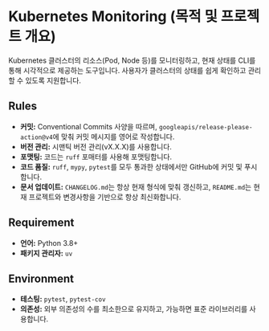 # Kubernetes Monitoring (목적 및 프로젝트 개요)

Kubernetes 클러스터의 리소스(Pod, Node 등)를 모니터링하고, 현재 상태를 CLI를 통해 시각적으로 제공하는 도구입니다. 사용자가 클러스터의 상태를 쉽게 확인하고 관리할 수 있도록 지원합니다.

## Rules

- **커밋:** Conventional Commits 사양을 따르며, `googleapis/release-please-action@v4`에 맞춰 커밋 메시지를 영어로 작성합니다.
- **버전 관리:** 시맨틱 버전 관리(vX.X.X)를 사용합니다.
- **포맷팅:** 코드는 `ruff` 포매터를 사용해 포맷팅합니다.
- **코드 품질:** `ruff`, `mypy`, `pytest`를 모두 통과한 상태에서만 GitHub에 커밋 및 푸시합니다.
- **문서 업데이트:** `CHANGELOG.md`는 항상 현재 형식에 맞춰 갱신하고, `README.md`는 현재 프로젝트와 변경사항을 기반으로 항상 최신화합니다.

## Requirement

- **언어:** Python 3.8+
- **패키지 관리자:** `uv`

## Environment

- **테스팅:** `pytest`, `pytest-cov`
- **의존성:** 외부 의존성의 수를 최소한으로 유지하고, 가능하면 표준 라이브러리를 사용합니다.
